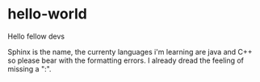 # hello-world

Hello fellow devs

Sphinx is the name, the currenty languages i'm learning are java and C++ so please bear with the formatting errors.
I already dread the feeling of missing a ":".

